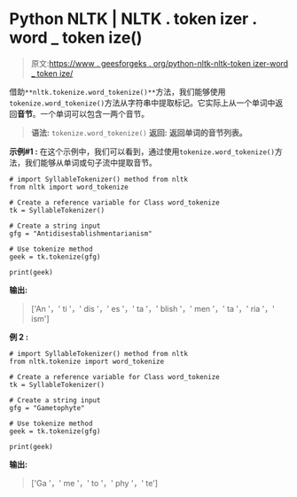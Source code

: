 # Python NLTK | NLTK . token izer . word _ token ize()

> 原文:[https://www . geesforgeks . org/python-nltk-nltk-token izer-word _ token ize/](https://www.geeksforgeeks.org/python-nltk-nltk-tokenizer-word_tokenize/)

借助`**nltk.tokenize.word_tokenize()**`方法，我们能够使用`tokenize.word_tokenize()`方法从字符串中提取标记。它实际上从一个单词中返回**音节**。一个单词可以包含一两个音节。

> **语法:** `tokenize.word_tokenize()`
> **返回:** **返回单词的音节列表。**

**示例#1 :**
在这个示例中，我们可以看到，通过使用`tokenize.word_tokenize()`方法，我们能够从单词或句子流中提取音节。

```
# import SyllableTokenizer() method from nltk
from nltk import word_tokenize

# Create a reference variable for Class word_tokenize
tk = SyllableTokenizer()

# Create a string input
gfg = "Antidisestablishmentarianism"

# Use tokenize method
geek = tk.tokenize(gfg)

print(geek)
```

**输出:**

> ['An '，' ti '，' dis '，' es '，' ta '，' blish '，' men '，' ta '，' ria '，' ism']

**例 2 :**

```
# import SyllableTokenizer() method from nltk
from nltk.tokenize import word_tokenize

# Create a reference variable for Class word_tokenize
tk = SyllableTokenizer()

# Create a string input
gfg = "Gametophyte"

# Use tokenize method
geek = tk.tokenize(gfg)

print(geek)
```

**输出:**

> ['Ga '，' me '，' to '，' phy '，' te']